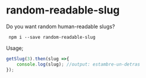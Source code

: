 # random-readable-slug
Do you want random human-readable slugs?

` npm i --save random-readable-slug`

Usage;
````javascript
getSlug(3).then(slug =>{
    console.log(slug); //output: estambre-un-detras
});
````
